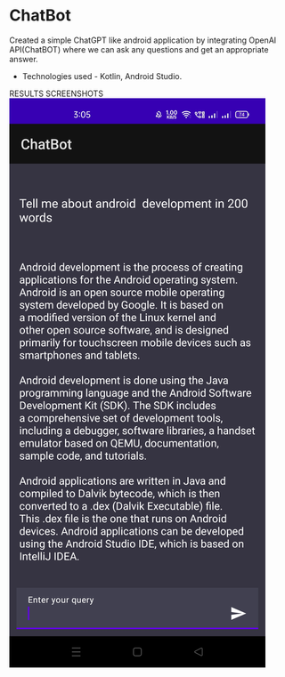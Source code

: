 # ChatBot
Created a simple ChatGPT like android application by integrating OpenAI API(ChatBOT) where we can ask any questions and get an appropriate answer.  
- Technologies used - Kotlin, Android Studio.


RESULTS SCREENSHOTS
![](RESULTS_SCREENSHOTS/Screenshot_2023-08-02-15-05-58-46_b981452b82b0fe523320cd5e3b154337.jpg)
